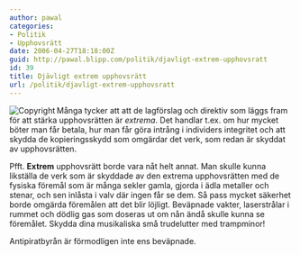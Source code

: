 ```yaml
---
author: pawal
categories:
- Politik
- Upphovsrätt
date: 2006-04-27T18:18:00Z
guid: http://pawal.blipp.com/politik/djavligt-extrem-upphovsratt
id: 39
title: Djävligt extrem upphovsrätt
url: /politik/djavligt-extrem-upphovsratt
---
```


<img align="left" alt="Copyright" title="Copyright" class="alignleft" src="http://blipp.com/misc/copyright.jpg" /> Många tycker att att de lagförslag och direktiv som läggs fram för att stärka upphovsrätten är <em>extrema</em>. Det handlar t.ex. om hur mycket böter man får betala, hur man får göra intrång i individers integritet och att skydda de kopieringsskydd som omgärdar det verk, som redan är skyddat av upphovsrätten.

Pfft. <strong>Extrem</strong> upphovsrätt borde vara nåt helt annat. Man skulle kunna likställa de verk som är skyddade av den extrema upphovsrätten med de fysiska föremål som är många sekler gamla, gjorda i ädla metaller och stenar, och sen inlåsta i valv där ingen får se dem. Så pass mycket säkerhet borde omgärda föremålen att det blir löjligt. Beväpnade vakter, laserstrålar i rummet och dödlig gas som doseras ut om nån ändå skulle kunna se föremålet. Skydda dina musikaliska små trudelutter med trampminor!

Antipiratbyrån är förmodligen inte ens beväpnade.